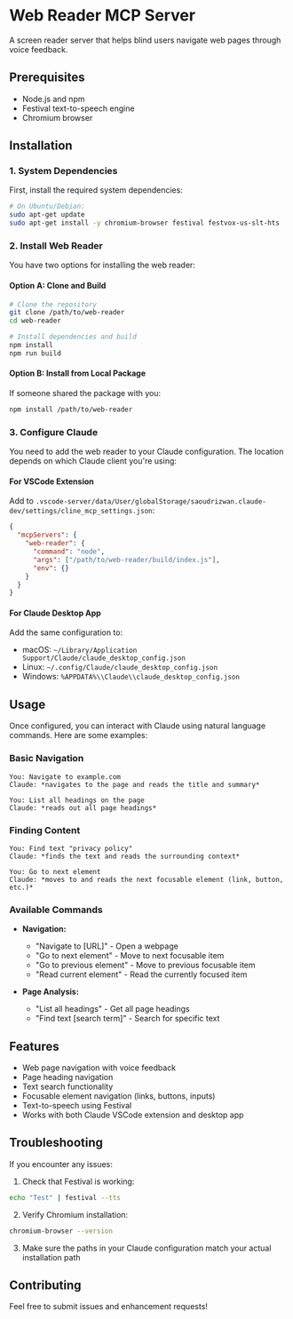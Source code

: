 # Web Reader MCP Server

A screen reader server that helps blind users navigate web pages through voice feedback.

## Prerequisites

- Node.js and npm
- Festival text-to-speech engine
- Chromium browser

## Installation

### 1. System Dependencies

First, install the required system dependencies:

```bash
# On Ubuntu/Debian:
sudo apt-get update
sudo apt-get install -y chromium-browser festival festvox-us-slt-hts
```

### 2. Install Web Reader

You have two options for installing the web reader:

#### Option A: Clone and Build
```bash
# Clone the repository
git clone /path/to/web-reader
cd web-reader

# Install dependencies and build
npm install
npm run build
```

#### Option B: Install from Local Package
If someone shared the package with you:
```bash
npm install /path/to/web-reader
```

### 3. Configure Claude

You need to add the web reader to your Claude configuration. The location depends on which Claude client you're using:

#### For VSCode Extension
Add to `.vscode-server/data/User/globalStorage/saoudrizwan.claude-dev/settings/cline_mcp_settings.json`:
```json
{
  "mcpServers": {
    "web-reader": {
      "command": "node",
      "args": ["/path/to/web-reader/build/index.js"],
      "env": {}
    }
  }
}
```

#### For Claude Desktop App
Add the same configuration to:
- macOS: `~/Library/Application Support/Claude/claude_desktop_config.json`
- Linux: `~/.config/Claude/claude_desktop_config.json`
- Windows: `%APPDATA%\\Claude\\claude_desktop_config.json`

## Usage

Once configured, you can interact with Claude using natural language commands. Here are some examples:

### Basic Navigation
```
You: Navigate to example.com
Claude: *navigates to the page and reads the title and summary*

You: List all headings on the page
Claude: *reads out all page headings*
```

### Finding Content
```
You: Find text "privacy policy"
Claude: *finds the text and reads the surrounding context*

You: Go to next element
Claude: *moves to and reads the next focusable element (link, button, etc.)*
```

### Available Commands
- **Navigation:**
  - "Navigate to [URL]" - Open a webpage
  - "Go to next element" - Move to next focusable item
  - "Go to previous element" - Move to previous focusable item
  - "Read current element" - Read the currently focused item

- **Page Analysis:**
  - "List all headings" - Get all page headings
  - "Find text [search term]" - Search for specific text

## Features

- Web page navigation with voice feedback
- Page heading navigation
- Text search functionality
- Focusable element navigation (links, buttons, inputs)
- Text-to-speech using Festival
- Works with both Claude VSCode extension and desktop app

## Troubleshooting

If you encounter any issues:

1. Check that Festival is working:
```bash
echo "Test" | festival --tts
```

2. Verify Chromium installation:
```bash
chromium-browser --version
```

3. Make sure the paths in your Claude configuration match your actual installation path

## Contributing

Feel free to submit issues and enhancement requests!
